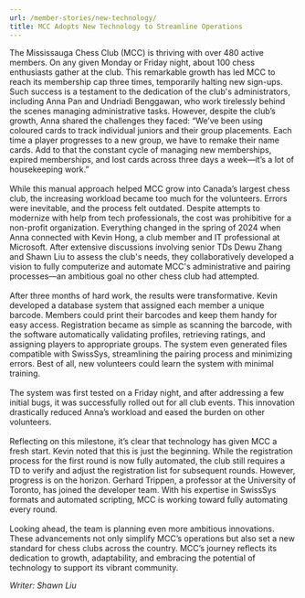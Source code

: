 ```yaml
---
url: /member-stories/new-technology/
title: MCC Adopts New Technology to Streamline Operations
---
```


The Mississauga Chess Club (MCC) is thriving with over 480 active members. On any given Monday or Friday night, about 100 chess enthusiasts gather at the club. This remarkable growth has led MCC to reach its membership cap three times, temporarily halting new sign-ups. Such success is a testament to the dedication of the club's administrators, including Anna Pan and Undriadi Benggawan, who work tirelessly behind the scenes managing administrative tasks.
However, despite the club’s growth, Anna shared the challenges they faced: “We’ve been using coloured cards to track individual juniors and their group placements. Each time a player progresses to a new group, we have to remake their name cards. Add to that the constant cycle of managing new memberships, expired memberships, and lost cards across three days a week—it’s a lot of housekeeping work.”
<br><br>While this manual approach helped MCC grow into Canada’s largest chess club, the increasing workload became too much for the volunteers. Errors were inevitable, and the process felt outdated. Despite attempts to modernize with help from tech professionals, the cost was prohibitive for a non-profit organization.
Everything changed in the spring of 2024 when Anna connected with Kevin Hong, a club member and IT professional at Microsoft. After extensive discussions involving senior TDs Dewu Zhang and Shawn Liu to assess the club's needs, they collaboratively developed a vision to fully computerize and automate MCC's administrative and pairing processes—an ambitious goal no other chess club had attempted.
<br><br>After three months of hard work, the results were transformative. Kevin developed a database system that assigned each member a unique barcode. Members could print their barcodes and keep them handy for easy access. Registration became as simple as scanning the barcode, with the software automatically validating profiles, retrieving ratings, and assigning players to appropriate groups. The system even generated files compatible with SwissSys, streamlining the pairing process and minimizing errors. Best of all, new volunteers could learn the system with minimal training.
<br><br>The system was first tested on a Friday night, and after addressing a few initial bugs, it was successfully rolled out for all club events. This innovation drastically reduced Anna’s workload and eased the burden on other volunteers.
<br><br>Reflecting on this milestone, it’s clear that technology has given MCC a fresh start. Kevin noted that this is just the beginning. While the registration process for the first round is now fully automated, the club still requires a TD to verify and adjust the registration list for subsequent rounds. However, progress is on the horizon. Gerhard Trippen, a professor at the University of Toronto, has joined the developer team. With his expertise in SwissSys formats and automated scripting, MCC is working toward fully automating every round.
<br><br>Looking ahead, the team is planning even more ambitious innovations. These advancements not only simplify MCC’s operations but also set a new standard for chess clubs across the country. MCC’s journey reflects its dedication to growth, adaptability, and embracing the potential of technology to support its vibrant community.

<i>Writer: Shawn Liu</i>